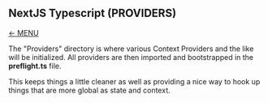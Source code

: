 ## NextJS Typescript (PROVIDERS)

<a href="MAIN.md">&larr; MENU</a>

The "Providers" directory is where various Context Providers and the like will be initialized. All providers are then imported and bootstrapped in the **preflight.ts** file.

This keeps things a little cleaner as well as providing a nice way to hook up things that are more global as state and context.

